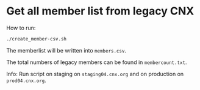 # Get all member list from legacy CNX

How to run:

```bash
./create_member-csv.sh
```

The memberlist will be written into `members.csv`.

The total numbers of legacy members can be found in `membercount.txt`.

Info: Run script on staging on `staging04.cnx.org` and on production on `prod04.cnx.org`.
